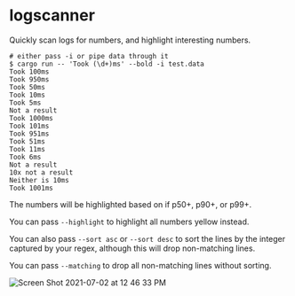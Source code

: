 # logscanner
Quickly scan logs for numbers, and highlight interesting numbers.

```
# either pass -i or pipe data through it
$ cargo run -- 'Took (\d+)ms' --bold -i test.data
Took 100ms
Took 950ms
Took 50ms
Took 10ms
Took 5ms
Not a result
Took 1000ms
Took 101ms
Took 951ms
Took 51ms
Took 11ms
Took 6ms
Not a result
10x not a result
Neither is 10ms
Took 1001ms
```
The numbers will be highlighted based on if p50+, p90+, or p99+.

You can pass `--highlight` to highlight all numbers yellow instead.

You can also pass `--sort asc` or `--sort desc` to sort the lines by the integer
captured by your regex, although this will drop non-matching lines.

You can pass `--matching` to drop all non-matching lines without sorting.

![Screen Shot 2021-07-02 at 12 46 33 PM](https://user-images.githubusercontent.com/1539144/124322004-89675e00-db33-11eb-9a41-6cb044a1117e.png)
